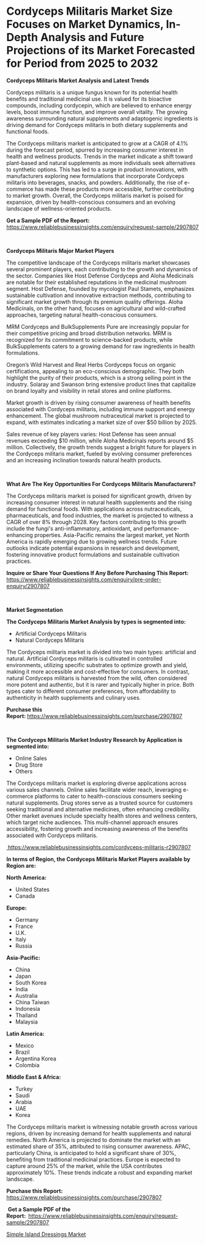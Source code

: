 <p><h1>Cordyceps Militaris Market Size Focuses on Market Dynamics, In-Depth Analysis and Future Projections of its Market Forecasted for Period from 2025 to 2032</h1></p><p><strong>Cordyceps Militaris Market Analysis and Latest Trends</strong></p>
<p><p>Cordyceps militaris is a unique fungus known for its potential health benefits and traditional medicinal use. It is valued for its bioactive compounds, including cordycepin, which are believed to enhance energy levels, boost immune function, and improve overall vitality. The growing awareness surrounding natural supplements and adaptogenic ingredients is driving demand for Cordyceps militaris in both dietary supplements and functional foods.</p><p>The Cordyceps militaris market is anticipated to grow at a CAGR of 4.1% during the forecast period, spurred by increasing consumer interest in health and wellness products. Trends in the market indicate a shift toward plant-based and natural supplements as more individuals seek alternatives to synthetic options. This has led to a surge in product innovations, with manufacturers exploring new formulations that incorporate Cordyceps militaris into beverages, snacks, and powders. Additionally, the rise of e-commerce has made these products more accessible, further contributing to market growth. Overall, the Cordyceps militaris market is poised for expansion, driven by health-conscious consumers and an evolving landscape of wellness-oriented products.</p></p>
<p><strong>Get a Sample PDF of the Report:&nbsp;</strong> <a href="https://www.reliablebusinessinsights.com/enquiry/request-sample/2907807?utm_campaign=2099&utm_medium=2&utm_source=Github&utm_content=ia&utm_term=12032025&utm_id=cordyceps-militaris">https://www.reliablebusinessinsights.com/enquiry/request-sample/2907807</a></p>
<p>&nbsp;</p>
<p><strong>Cordyceps Militaris Major Market Players</strong></p>
<p><p>The competitive landscape of the Cordyceps militaris market showcases several prominent players, each contributing to the growth and dynamics of the sector. Companies like Host Defense Cordyceps and Aloha Medicinals are notable for their established reputations in the medicinal mushroom segment. Host Defense, founded by mycologist Paul Stamets, emphasizes sustainable cultivation and innovative extraction methods, contributing to significant market growth through its premium quality offerings. Aloha Medicinals, on the other hand, focuses on agricultural and wild-crafted approaches, targeting natural health-conscious consumers.</p><p>MRM Cordyceps and BulkSupplements Pure are increasingly popular for their competitive pricing and broad distribution networks. MRM is recognized for its commitment to science-backed products, while BulkSupplements caters to a growing demand for raw ingredients in health formulations.</p><p>Oregon’s Wild Harvest and Real Herbs Cordyceps focus on organic certifications, appealing to an eco-conscious demographic. They both highlight the purity of their products, which is a strong selling point in the industry. Solaray and Swanson bring extensive product lines that capitalize on brand loyalty and visibility in retail stores and online platforms.</p><p>Market growth is driven by rising consumer awareness of health benefits associated with Cordyceps militaris, including immune support and energy enhancement. The global mushroom nutraceutical market is projected to expand, with estimates indicating a market size of over $50 billion by 2025.</p><p>Sales revenue of key players varies: Host Defense has seen annual revenues exceeding $10 million, while Aloha Medicinals reports around $5 million. Collectively, the growth trends suggest a bright future for players in the Cordyceps militaris market, fueled by evolving consumer preferences and an increasing inclination towards natural health products.</p></p>
<p>&nbsp;</p>
<p><strong>What Are The Key Opportunities For Cordyceps Militaris Manufacturers?</strong></p>
<p><p>The Cordyceps militaris market is poised for significant growth, driven by increasing consumer interest in natural health supplements and the rising demand for functional foods. With applications across nutraceuticals, pharmaceuticals, and food industries, the market is projected to witness a CAGR of over 8% through 2028. Key factors contributing to this growth include the fungi's anti-inflammatory, antioxidant, and performance-enhancing properties. Asia-Pacific remains the largest market, yet North America is rapidly emerging due to growing wellness trends. Future outlooks indicate potential expansions in research and development, fostering innovative product formulations and sustainable cultivation practices.</p></p>
<p><strong>Inquire or Share Your Questions If Any Before Purchasing This Report:</strong> <a href="https://www.reliablebusinessinsights.com/enquiry/pre-order-enquiry/2907807?utm_campaign=2099&utm_medium=2&utm_source=Github&utm_content=ia&utm_term=12032025&utm_id=cordyceps-militaris">https://www.reliablebusinessinsights.com/enquiry/pre-order-enquiry/2907807</a></p>
<p>&nbsp;</p>
<p><strong>Market Segmentation</strong></p>
<p><strong>The Cordyceps Militaris Market Analysis by types is segmented into:</strong></p>
<p><ul><li>Artificial Cordyceps Militaris</li><li>Natural Cordyceps Militaris</li></ul></p>
<p><p>The Cordyceps militaris market is divided into two main types: artificial and natural. Artificial Cordyceps militaris is cultivated in controlled environments, utilizing specific substrates to optimize growth and yield, making it more accessible and cost-effective for consumers. In contrast, natural Cordyceps militaris is harvested from the wild, often considered more potent and authentic, but it is rarer and typically higher in price. Both types cater to different consumer preferences, from affordability to authenticity in health supplements and culinary uses.</p></p>
<p><strong>Purchase this Report:&nbsp;</strong><a href="https://www.reliablebusinessinsights.com/purchase/2907807?utm_campaign=2099&utm_medium=2&utm_source=Github&utm_content=ia&utm_term=12032025&utm_id=cordyceps-militaris">https://www.reliablebusinessinsights.com/purchase/2907807</a></p>
<p>&nbsp;</p>
<p><strong>The Cordyceps Militaris Market Industry Research by Application is segmented into:</strong></p>
<p><ul><li>Online Sales</li><li>Drug Store</li><li>Others</li></ul></p>
<p><p>The Cordyceps militaris market is exploring diverse applications across various sales channels. Online sales facilitate wider reach, leveraging e-commerce platforms to cater to health-conscious consumers seeking natural supplements. Drug stores serve as a trusted source for customers seeking traditional and alternative medicines, often enhancing credibility. Other market avenues include specialty health stores and wellness centers, which target niche audiences. This multi-channel approach ensures accessibility, fostering growth and increasing awareness of the benefits associated with Cordyceps militaris.</p></p>
<p><a href="https://www.reliablebusinessinsights.com/cordyceps-militaris-r2907807?utm_campaign=2099&utm_medium=2&utm_source=Github&utm_content=ia&utm_term=12032025&utm_id=cordyceps-militaris">&nbsp;https://www.reliablebusinessinsights.com/cordyceps-militaris-r2907807</a></p>
<p><strong>In terms of Region, the Cordyceps Militaris Market Players available by Region are:</strong></p>
<p>
    <p> <strong> North America: </strong>
        <ul>
            <li>United States</li>
            <li>Canada</li>
        </ul>
        </p> 
    <p> <strong> Europe: </strong>
        <ul>
            <li>Germany</li>
            <li>France</li>
            <li>U.K.</li>
            <li>Italy</li>
            <li>Russia</li>
        </ul>
        </p> 
    <p> <strong> Asia-Pacific: </strong>
        <ul>
            <li>China</li>
            <li>Japan</li>
            <li>South Korea</li>
            <li>India</li>
            <li>Australia</li>
            <li>China Taiwan</li>
            <li>Indonesia</li>
            <li>Thailand</li>
            <li>Malaysia</li>
        </ul>
        </p> 
    <p> <strong> Latin America: </strong>
        <ul>
            <li>Mexico</li>
            <li>Brazil</li>
            <li>Argentina Korea</li>
            <li>Colombia</li>
        </ul>
        </p> 
    <p> <strong> Middle East & Africa: </strong>
        <ul>
            <li>Turkey</li>
            <li>Saudi</li>
            <li>Arabia</li>
            <li>UAE</li>
            <li>Korea</li>
        </ul>
    </p>
    </p>
<p><p>The Cordyceps militaris market is witnessing notable growth across various regions, driven by increasing demand for health supplements and natural remedies. North America is projected to dominate the market with an estimated share of 35%, attributed to rising consumer awareness. APAC, particularly China, is anticipated to hold a significant share of 30%, benefiting from traditional medicinal practices. Europe is expected to capture around 25% of the market, while the USA contributes approximately 10%. These trends indicate a robust and expanding market landscape.</p></p>
<p><strong>Purchase this Report: </strong><a href="https://www.reliablebusinessinsights.com/purchase/2907807?utm_campaign=2099&utm_medium=2&utm_source=Github&utm_content=ia&utm_term=12032025&utm_id=cordyceps-militaris">https://www.reliablebusinessinsights.com/purchase/2907807</a></p>
<p>&nbsp;<strong>Get a Sample PDF of the Report:&nbsp;&nbsp;</strong><a href="https://www.reliablebusinessinsights.com/enquiry/request-sample/2907807?utm_campaign=2099&utm_medium=2&utm_source=Github&utm_content=ia&utm_term=12032025&utm_id=cordyceps-militaris">https://www.reliablebusinessinsights.com/enquiry/request-sample/2907807</a></p>
<p><strong></strong></p>
<p><p><a href="https://github.com/bredevasil2q/Market-Research-Report-List-1/blob/main/simple-island-dressings-market.md?utm_campaign=2099&utm_medium=2&utm_source=Github&utm_content=ia&utm_term=12032025&utm_id=cordyceps-militaris">Simple Island Dressings Market</a></p></p>